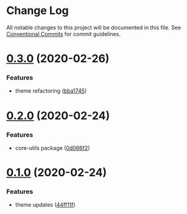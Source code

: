 # Change Log

All notable changes to this project will be documented in this file.
See [Conventional Commits](https://conventionalcommits.org) for commit guidelines.

# [0.3.0](https://github.com/zitronensaure/library/tree/master/packages/theme/compare/@zitronensaure/theme@0.2.0...@zitronensaure/theme@0.3.0) (2020-02-26)

### Features

-   theme refactoring ([bba1745](https://github.com/zitronensaure/library/tree/master/packages/theme/commit/bba17451f079f67684c6e1f9a084410c7341ecf6))

# [0.2.0](https://github.com/zitronensaure/library/tree/master/packages/theme/compare/@zitronensaure/theme@0.1.0...@zitronensaure/theme@0.2.0) (2020-02-24)

### Features

-   core-utils package ([0d066f2](https://github.com/zitronensaure/library/tree/master/packages/theme/commit/0d066f24020c23f929822a15938fba313dd4277f))

# [0.1.0](https://github.com/zitronensaure/library/tree/master/packages/theme/compare/@zitronensaure/theme@0.0.2...@zitronensaure/theme@0.1.0) (2020-02-24)

### Features

-   theme updates ([44ff11f](https://github.com/zitronensaure/library/tree/master/packages/theme/commit/44ff11f747590085f3710c27e65aa4c75b036532))
